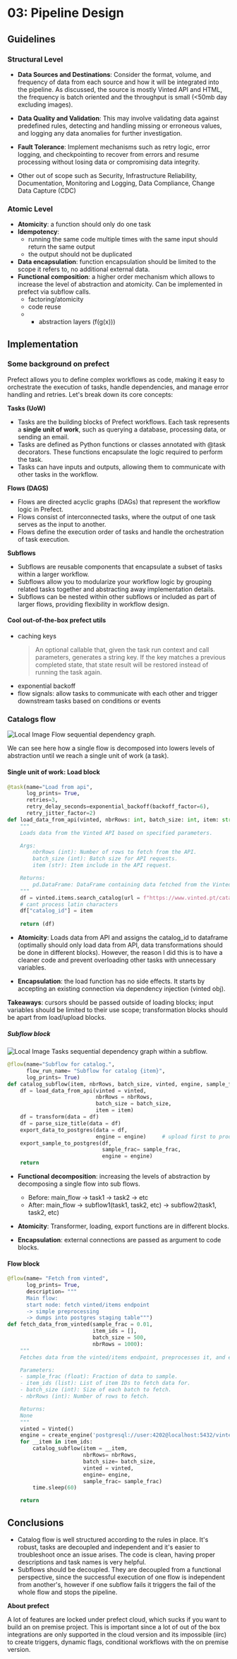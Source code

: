 
# 03: Pipeline Design

## Guidelines

### Structural Level

- **Data Sources and Destinations**: Consider the format, volume, and frequency of data from each source and how it will be integrated into the pipeline. As discussed, the source is mostly Vinted API and HTML, the frequency is batch oriented and the throughput is small (<50mb day excluding images).

- **Data Quality and Validation**: This may involve validating data against predefined rules, detecting and handling missing or erroneous values, and logging any data anomalies for further investigation.

- **Fault Tolerance**: Implement mechanisms such as retry logic, error logging, and checkpointing to recover from errors and resume processing without losing data or compromising data integrity.

- Other out of scope such as Security, Infrastructure Reliability, Documentation, Monitoring and Logging, Data Compliance, Change Data Capture (CDC)

### Atomic Level

- **Atomicity**: a function should only do one task
- **Idempotency**: 
    - running the same code multiple times with the same input should return the same output
    - the output should not be duplicated
- **Data encapsulation**: function encapsulation should be limited to the scope it refers to, no additional external data.
- **Functional composition**: a higher order mechanism which allows to increase the level of abstraction and atomicity. Can be implemented in prefect via subflow calls.
    - factoring/atomicity
    - code reuse
    - + abstraction layers (f(g(x)))


## Implementation

### Some background on prefect

Prefect allows you to define complex workflows as code, making it easy to orchestrate the execution of tasks, handle dependencies, and manage error handling and retries. Let's break down its core concepts:

**Tasks (UoW)**
- Tasks are the building blocks of Prefect workflows. Each task represents a **single unit of work**, such as querying a database, processing data, or sending an email.
- Tasks are defined as Python functions or classes annotated with @task decorators. These functions encapsulate the logic required to perform the task.
- Tasks can have inputs and outputs, allowing them to communicate with other tasks in the workflow.

**Flows (DAGS)**
- Flows are directed acyclic graphs (DAGs) that represent the workflow logic in Prefect.
- Flows consist of interconnected tasks, where the output of one task serves as the input to another.
- Flows define the execution order of tasks and handle the orchestration of task execution.

**Subflows**
- Subflows are reusable components that encapsulate a subset of tasks within a larger workflow.
- Subflows allow you to modularize your workflow logic by grouping related tasks together and abstracting away implementation details.
- Subflows can be nested within other subflows or included as part of larger flows, providing flexibility in workflow design.

#### Cool out-of-the-box prefect utils

- caching keys
  > An optional callable that, given the task run context and call parameters, generates a string key. If the key matches a previous completed state, that state result will be restored instead of running the task again.
- exponential backoff
- flow signals: allow tasks to communicate with each other and trigger downstream tasks based on conditions or events

### Catalogs flow

![Local Image](../assets/data_engineering/catalog_flow.png)
Flow sequential dependency graph.

We can see here how a single flow is decomposed into lowers levels of abstraction until we reach a single unit of work (a task).

#### Single unit of work: Load block

``` python
@task(name="Load from api", 
      log_prints= True,
      retries=3, 
      retry_delay_seconds=exponential_backoff(backoff_factor=6),
      retry_jitter_factor=2)
def load_data_from_api(vinted, nbrRows: int, batch_size: int, item: str) -> pd.DataFrame:
    """
    Loads data from the Vinted API based on specified parameters.

    Args:
        nbrRows (int): Number of rows to fetch from the API.
        batch_size (int): Batch size for API requests.
        item (str): Item include in the API request.

    Returns:
        pd.DataFrame: DataFrame containing data fetched from the Vinted API.
    """
    df = vinted.items.search_catalog(url = f"https://www.vinted.pt/catalog/items?catalog_ids[]={item}&order=newest_first")
    # cant process latin characters
    df["catalog_id"] = item
    
    return (df)
```

- **Atomicity**: Loads data from API and assigns the catalog_id to dataframe (optimally should only load data from API, data transformations should be done in different blocks). However, the reason I did this is to have a cleaner code and prevent overloading other tasks with unnecessary variables.

- **Encapsulation**: the load function has no side effects. It starts by accepting an existing connection via dependency injection (vinted obj).

**Takeaways**: cursors should be passed outside of loading blocks; input variables should be limited to their use scope; transformation blocks should be apart from load/upload blocks.

##### Subflow block

![Local Image](../assets/data_engineering/catalog_subflow.png)
Tasks sequential dependency graph within a subflow.

``` python
@flow(name="Subflow for catalog.", 
      flow_run_name= "Subflow for catalog {item}",
      log_prints= True)
def catalog_subflow(item, nbrRows, batch_size, vinted, engine, sample_frac):
    df = load_data_from_api(vinted = vinted,
                            nbrRows = nbrRows,
                            batch_size = batch_size,
                            item = item)
    df = transform(data = df)
    df = parse_size_title(data = df)
    export_data_to_postgres(data = df, 
                            engine = engine)     # upload first to products due to FK referencing
    export_sample_to_postgres(df, 
                              sample_frac= sample_frac,
                              engine = engine)
    return

```

- **Functional decomposition**: increasing the levels of abstraction by decomposing a single flow into sub flows. 
    - Before: main_flow -> task1 -> task2 -> etc
    - After: main_flow -> subflow1(task1, task2, etc) -> subflow2(task1, task2, etc)

- **Atomicity**: Transformer, loading, export functions are in different blocks.

- **Encapsulation**: external connections are passed as argument to code blocks.

#### Flow block

``` python
@flow(name= "Fetch from vinted", 
      log_prints= True,
      description= """
      Main flow: 
      start node: fetch vinted/items endpoint 
      -> simple preprocessing 
      -> dumps into postgres staging table""")
def fetch_data_from_vinted(sample_frac = 0.01, 
                           item_ids = [], 
                           batch_size = 500, 
                           nbrRows = 1000):
    """
    Fetches data from the vinted/items endpoint, preprocesses it, and exports it to a PostgreSQL staging table.

    Parameters:
    - sample_frac (float): Fraction of data to sample.
    - item_ids (list): List of item IDs to fetch data for.
    - batch_size (int): Size of each batch to fetch.
    - nbrRows (int): Number of rows to fetch.

    Returns:
    None
    """
    vinted = Vinted()
    engine = create_engine('postgresql://user:4202@localhost:5432/vinted-ai')
    for __item in item_ids:
        catalog_subflow(item = __item, 
                        nbrRows= nbrRows,
                        batch_size= batch_size,
                        vinted = vinted, 
                        engine= engine, 
                        sample_frac= sample_frac)
        time.sleep(60)

    return
```

## Conclusions

- Catalog flow is well structured according to the rules in place. It's robust, tasks are decoupled and independent and it's easier to troubleshoot once an issue arises. The code is clean, having proper descriptions and task names is very helpful.
- Subflows should be decoupled. They are decoupled from a functional perspective, since the successful execution of one flow is independent from another's, however if one subflow fails it triggers the fail of the whole flow and stops the pipeline.

**About prefect**

A lot of features are locked under prefect cloud, which sucks if you want to build an on premise project. This is important since a lot of out of the box integrations are only supported in the cloud version and its impossible (iirc) to create triggers, dynamic flags, conditional workflows with the on premise version.
